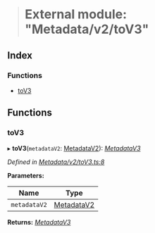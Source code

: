 > # External module: "Metadata/v2/toV3"

## Index

### Functions

* [toV3](_metadata_v2_tov3_.md#tov3)

## Functions

###  toV3

▸ **toV3**(`metadataV2`: [MetadataV2](../classes/_metadata_v2_metadata_.metadatav2.md)): *[MetadataV3](../classes/_metadata_v3_metadata_.metadatav3.md)*

*Defined in [Metadata/v2/toV3.ts:8](https://github.com/polkadot-js/api/blob/5e0f62c/packages/types/src/Metadata/v2/toV3.ts#L8)*

**Parameters:**

Name | Type |
------ | ------ |
`metadataV2` | [MetadataV2](../classes/_metadata_v2_metadata_.metadatav2.md) |

**Returns:** *[MetadataV3](../classes/_metadata_v3_metadata_.metadatav3.md)*
